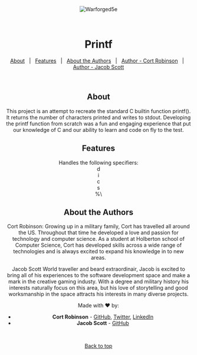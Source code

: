 <div align="center" id="top"> 
  <img src="https://www.computerhope.com/cdn/linux/printf.gif" alt="Warforged5e" />

  &#xa0;

<h1 align="center">Printf</h1>

<p align="center">
  <a href="#about">About</a> &#xa0; | &#xa0; 
  <a href="#features">Features</a> &#xa0; | &#xa0;
  <a href="#about-the-authors">About the Authors</a> &#xa0; | &#xa0;
  <a href="https://github.com/cort-robinson" target="_blank">Author - Cort Robinson</a> &#xa0; | &#xa0;
  <a href="https://github.com/jhs1790" target="_blank">Author - Jacob Scott</a>
</p>

<br>

## About ##

This project is an attempt to recreate the standard C builtin function printf(). It returns the number of characters printed and writes to stdout. Developing the printf function from scratch was a fun and engaging experience that put our knowledge of C and our ability to learn and code on fly to the test.

## Features ##

Handles the following specifiers:\
d\
i\
c\
s\
%\

## About the Authors ##

Cort Robinson:
  Growing up in a military family, Cort has travelled all around the US. Throughout that time he developed a love and passion for technology and computer science. As a student at Holberton school of Computer Science, Cort has developed skills across a wide range of technologies and is always excited to expand his knowledge in to new areas.
  
Jacob Scott
  World traveller and beard extraordinair, Jacob is excited to bring all of his experiences to the software development space and make a mark in the creative gaming industy. With a degree and military history his interests naturally focus on this area, but his love of storytelling and good worksmanship in the space attracts his interests in many diverse projects. 


Made with :heart: by:
  * **Cort Robinson** - [GitHub](https://github.com/cort-robinson), [Twitter](https://twitter.com/cort_robinson), [LinkedIn](https://www.linkedin.com/in/cort-robinson-4201b41a9/)
  * **Jacob Scott** - [GitHub](https://github.com/jhs1790)

&#xa0;

<a href="#top">Back to top</a>
